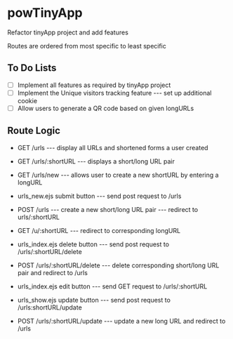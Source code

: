 # powTinyApp
Refactor tinyApp project and add features

Routes are ordered from most specific to least specific

## To Do Lists
- [ ] Implement all features as required by tinyApp project
- [ ] Implement the Unique visitors tracking feature --- set up additional cookie
- [ ] Allow users to generate a QR code based on given longURLs

## Route Logic

- GET /urls --- display all URLs and shortened forms a user created

- GET /urls/:shortURL --- displays a short/long URL pair

- GET /urls/new --- allows user to create a new shortURL by entering a longURL 

- urls_new.ejs submit button --- send post request to /urls

- POST /urls --- create a new short/long URL pair --- redirect to urls/:shortURL

- GET /u/:shortURL --- redirect to corresponding longURL

- urls_index.ejs delete button --- send post request to /urls/:shortURL/delete

- POST /urls/:shortURL/delete --- delete corresponding short/long URL pair and redirect to /urls

- urls_index.ejs edit button --- send GET request to /urls/:shortURL

- urls_show.ejs update button --- send post request to /urls:shortURL/update

- POST /urls/:shortURL/update --- update a new long URL and redirect to /urls

  

